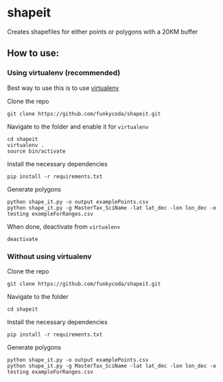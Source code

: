 # shapeit

Creates shapefiles for either points or polygons with a 20KM buffer

## How to use:

### Using virtualenv (recommended)
Best way to use this is to use [virtualenv](http://virtualenv.readthedocs.io/en/stable/installation/)

Clone the repo
```
git clone https://github.com/funkycoda/shapeit.git
```

Navigate to the folder and enable it for ```virtualenv``` 
```
cd shapeit
virtualenv .
source bin/activate
```

Install the necessary dependencies
```
pip install -r requirements.txt
```

Generate polygons
```
python shape_it.py -o output examplePoints.csv
python shape_it.py -g MasterTax_SciName -lat lat_dec -lon lon_dec -o testing exampleForRanges.csv
```

When done, deactivate from ```virtualenv``` 
```
deactivate
```

### Without using virtualenv
Clone the repo
```
git clone https://github.com/funkycoda/shapeit.git
```

Navigate to the folder
```
cd shapeit
```

Install the necessary dependencies
```
pip install -r requirements.txt
```

Generate polygons
```
python shape_it.py -o output examplePoints.csv
python shape_it.py -g MasterTax_SciName -lat lat_dec -lon lon_dec -o testing exampleForRanges.csv
```





